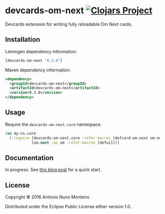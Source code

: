 # devcards-om-next [![Clojars Project](https://img.shields.io/clojars/v/devcards-om-next.svg)](https://clojars.org/devcards-om-next)

Devcards extension for writing fully reloadable Om Next cards.

## Installation
Leiningen dependency information:

```clojure
[devcards-om-next "0.3.0"]
```

Maven dependency information:

```xml
<dependency>
  <groupId>devcards-om-next</groupId>
  <artifactId>devcards-om-next</artifactId>
  <version>0.3.0</version>
</dependency>
```

## Usage

Require the `devcards-om-next.core` namespace.

```clojure
(ns my-ns.core
  (:require [devcards-om-next.core :refer-macros [defcard-om-next om-next-root]]
            [om.next :as om :refer-macros [defui]]))
```

## Documentation

In progress. See [this blog post](http://anmonteiro.com/2016/02/om-next-meets-devcards-the-full-reloadable-experience/) for a quick start.


## License

Copyright © 2016 António Nuno Monteiro

Distributed under the Eclipse Public License either version 1.0.
